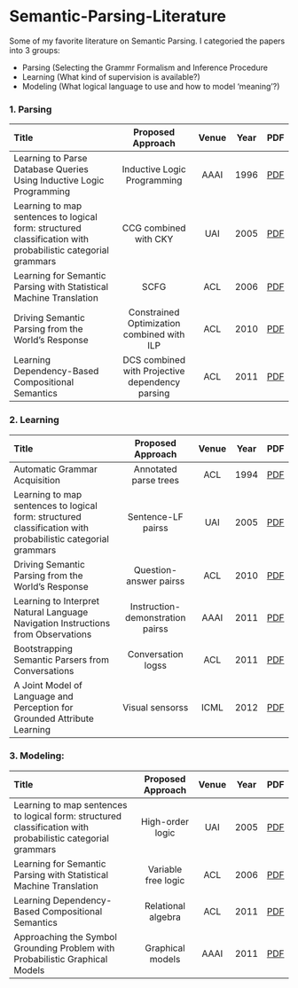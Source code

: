 # Semantic-Parsing-Literature
Some of my favorite literature on Semantic Parsing. I categoried the papers into 3 groups:
- Parsing (Selecting the Grammr Formalism and Inference Procedure
- Learning (What kind of supervision is available?)
- Modeling (What logical language to use and how to model ‘meaning’?)

### 1.	Parsing

| Title | Proposed Approach | Venue |Year |  PDF |
| :-----|:-----:|:-----:|:----:|:----:|
| Learning to Parse Database Queries Using Inductive Logic Programming | Inductive Logic Programming | AAAI | 1996 | [PDF](https://aaai.org/papers/156-aaai96-156-learning-to-parse-database-queries-using-inductive-logic-programming/) |
| Learning to map sentences to logical form: structured classification with probabilistic categorial grammars | CCG combined with CKY | UAI | 2005 | [PDF](https://dl.acm.org/doi/10.5555/3020336.3020416) |
| Learning for Semantic Parsing with Statistical Machine Translation | SCFG | ACL | 2006 | [PDF](https://aclanthology.org/N06-1056/) |
| Driving Semantic Parsing from the World’s Response | Constrained Optimization combined with ILP | ACL | 2010 | [PDF](https://aclanthology.org/W10-2903/) |
| Learning Dependency-Based Compositional Semantics | DCS combined with Projective dependency parsing | ACL | 2011 | [PDF](https://aclanthology.org/P11-1060/) |

### 2.	Learning

| Title | Proposed Approach | Venue |Year |  PDF |
| :-----|:-----:|:-----:|:----:|:----:|
| Automatic Grammar Acquisition | Annotated parse trees | ACL | 1994 | [PDF](https://aclanthology.org/H94-1051/) |
| Learning to map sentences to logical form: structured classification with probabilistic categorial grammars | Sentence-LF pairss | UAI | 2005 | [PDF](https://dl.acm.org/doi/10.5555/3020336.3020416) |
| Driving Semantic Parsing from the World’s Response | Question-answer pairss | ACL | 2010 | [PDF](https://aclanthology.org/W10-2903/) |
| Learning to Interpret Natural Language Navigation Instructions from Observations | Instruction-demonstration pairss | AAAI | 2011 | [PDF](https://ojs.aaai.org/index.php/AAAI/article/view/7974) |
| Bootstrapping Semantic Parsers from Conversations | Conversation logss | ACL | 2011 | [PDF](https://aclanthology.org/D11-1039/) |
| A Joint Model of Language and Perception for Grounded Attribute Learning | Visual sensorss | ICML | 2012 | [PDF](https://arxiv.org/abs/1206.6423) |

### 3.	Modeling: 

| Title | Proposed Approach | Venue |Year |  PDF |
| :-----|:-----:|:-----:|:----:|:----:|
| Learning to map sentences to logical form: structured classification with probabilistic categorial grammars | High-order logic | UAI | 2005 | [PDF](https://dl.acm.org/doi/10.5555/3020336.3020416) |
| Learning for Semantic Parsing with Statistical Machine Translation | Variable free logic | ACL | 2006 | [PDF](https://aclanthology.org/N06-1056/) |
| Learning Dependency-Based Compositional Semantics | Relational algebra | ACL | 2011 | [PDF](https://aclanthology.org/P11-1060/) |
| Approaching the Symbol Grounding Problem with Probabilistic Graphical Models | Graphical models | AAAI | 2011 | [PDF](https://ojs.aaai.org/aimagazine/index.php/aimagazine/article/view/2384) |

